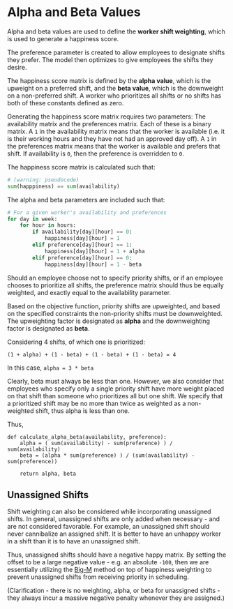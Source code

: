 # Alpha and Beta Values

Alpha and beta values are used to define the **worker shift weighting**, which is used to generate a happiness score.

The preference parameter is created to allow employees to designate shifts they prefer. The model then optimizes to give employees the shifts they desire. 

The happiness score matrix is defined by the **alpha value**, which is the upweight on a preferred shift, and the **beta value**, which is the downweight on a non-preferred shift. A worker who prioritizes all shifts or no shifts has both of these constants defined as zero. 

Generating the happiness score matrix requires two parameters: The availability matrix and the preferences matrix. Each of these is a binary matrix. A `1` in the availability matrix means that the worker is available (i.e. it is their working hours and they have not had an approved day off). A `1` in the preferences matrix means that the worker is available and prefers that shift. If availability is `0`, then the preference is overridden to `0`.

The happiness score matrix is calculated such that:

```python
# (warning: pseudocode)
sum(happpiness) == sum(availability)
```

The alpha and beta parameters are included such that:

```python
# For a given worker's availability and preferences
for day in week:
    for hour in hours:
        if availability[day][hour] == 0:
            happiness[day][hour] = 1
        elif preference[day][hour] == 1:
            happiness[day][hour] = 1 + alpha
        elif preference[day][hour] == 0:
            happiness[day][hour] = 1 - beta
```


Should an employee choose not to specify priority shifts, or if an employee chooses to prioritize all shifts, the preference matrix should thus be equally weighted, and exactly equal to the availability parameter.

Based on the objective function, priority shifts are upweighted, and based on the specified constraints the non-priority shifts must be downweighted. The upweighting factor is designated as **alpha** and the downweighting factor is designated as **beta**. 


Considering 4 shifts, of which one is prioritized:

``` (1 + alpha) + (1 - beta) + (1 - beta) + (1 - beta) = 4 ```

In this case, `alpha = 3 * beta`

Clearly, beta must always be less than one. However, we also consider that employees who specify only a single priority shift have more weight placed on that shift than someone who prioritizes all but one shift.  We specify that a prioritized shift may be no more than twice as weighted as a non-weighted shift, thus alpha is less than one.

Thus,

```
def calculate_alpha_beta(availability, preference):
    alpha = ( sum(availability) - sum(preference) ) / sum(availability)
    beta = (alpha * sum(preference) ) / (sum(availability) - sum(preference))

    return alpha, beta

```

## Unassigned Shifts

Shift weighting can also be considered while incorporating unassigned shifts. In general, unassigned shifts are only added when necessary - and are not considered favorable. For example, an unassigned shift should never cannibalize an assigned shift. It is better to have an unhappy worker in a shift than it is to have an unassigned shift. 

Thus, unassigned shifts should have a negative  happy matrix. By setting the offset to be a large negative value - e.g. an absolute `-100`, then we are essentially utilizing the [Big-M](https://en.wikipedia.org/wiki/Big_M_method) method on top of happiness weighting to prevent unassigned shifts from receiving priority in scheduling.

(Clarification - there is no weighting, alpha, or beta for unassigned shifts - they always incur a massive negative penalty whenever they are assigned.)

